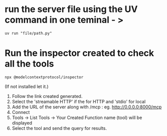 # run the server file using the UV command in one teminal - > 
```
uv run "file/path.py"
```
# Run the inspector created to check all the tools
```
npx @modelcontextprotocol/inspector
```
(If not installed let it.)
1. Follow the link created generated.
2. Select the 'streamable HTTP' if the for HTTP and 'stdio' for local
3. Add the URL of the server along with /mcp : eg. http://0.0.0.0:8000/mcp
4. Connect
5. Tools -> List Tools -> Your Created Function name (tool) will be displayed
6. Select the tool and send the query for results.

